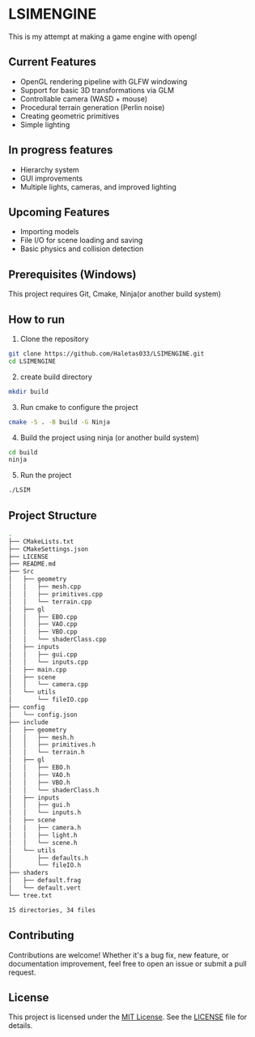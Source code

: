 # LSIMENGINE

This is my attempt at making a game engine with opengl

## Current Features
* OpenGL rendering pipeline with GLFW windowing
* Support for basic 3D transformations via GLM
* Controllable camera (WASD + mouse)
* Procedural terrain generation (Perlin noise)
* Creating geometric primitives
* Simple lighting

## In progress features
- Hierarchy system
- GUI improvements
- Multiple lights, cameras, and improved lighting

## Upcoming Features
- Importing models
- File I/O for scene loading and saving
- Basic physics and collision detection

## Prerequisites (Windows)
This project requires Git, Cmake, Ninja(or another build system)
## How to run
1. Clone the repository
```bash
git clone https://github.com/Haletas033/LSIMENGINE.git
cd LSIMENGINE
```
2. create build directory
```bash
mkdir build
```
3. Run cmake to configure the project
```bash
cmake -S . -B build -G Ninja
```
4. Build the project using ninja (or another build system)
```bash
cd build
ninja
```
5. Run the project
```bash
./LSIM
```
## Project Structure
<!-- TREE_START -->
```bash
.
├── CMakeLists.txt
├── CMakeSettings.json
├── LICENSE
├── README.md
├── Src
│   ├── geometry
│   │   ├── mesh.cpp
│   │   ├── primitives.cpp
│   │   └── terrain.cpp
│   ├── gl
│   │   ├── EBO.cpp
│   │   ├── VAO.cpp
│   │   ├── VBO.cpp
│   │   └── shaderClass.cpp
│   ├── inputs
│   │   ├── gui.cpp
│   │   └── inputs.cpp
│   ├── main.cpp
│   ├── scene
│   │   └── camera.cpp
│   └── utils
│       └── fileIO.cpp
├── config
│   └── config.json
├── include
│   ├── geometry
│   │   ├── mesh.h
│   │   ├── primitives.h
│   │   └── terrain.h
│   ├── gl
│   │   ├── EBO.h
│   │   ├── VAO.h
│   │   ├── VBO.h
│   │   └── shaderClass.h
│   ├── inputs
│   │   ├── gui.h
│   │   └── inputs.h
│   ├── scene
│   │   ├── camera.h
│   │   ├── light.h
│   │   └── scene.h
│   └── utils
│       ├── defaults.h
│       └── fileIO.h
├── shaders
│   ├── default.frag
│   └── default.vert
└── tree.txt

15 directories, 34 files
```
<!-- TREE_END -->
## Contributing
Contributions are welcome! Whether it's a bug fix, new feature, or documentation improvement, feel free to open an issue or submit a pull request.

## License

This project is licensed under the [MIT License](https://opensource.org/licenses/MIT).  See the [LICENSE](LICENSE) file for details.

